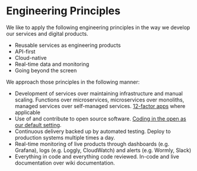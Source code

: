 # Engineering Principles

We like to apply the following engineering principles in the way we develop our services and digital products.

* Reusable services as engineering products
* API-first
* Cloud-native
* Real-time data and monitoring
* Going beyond the screen

We approach those principles in the following manner:

* Development of services over maintaining infrastructure and manual scaling. Functions over microservices, microservices over monoliths, managed services over self-managed services. [12-factor apps](https://12factor.net/) where applicable
* Use of and contribute to open source software. [Coding in the open as our default setting](open-source.md).
* Continuous delivery backed up by automated testing. Deploy to production systems multiple times a day.
* Real-time monitoring of live products through dashboards (e.g. Grafana), logs (e.g. Loggly, CloudWatch) and alerts (e.g. Wormly, Slack)
* Everything in code and everything code reviewed. In-code and live documentation over wiki documentation.

